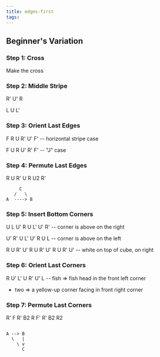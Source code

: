 ```yaml
---
title: edges-first
tags:
---
```



## Beginner's Variation

### Step 1: Cross

Make the cross

### Step 2: Middle Stripe

R' U' R 

L U L'

### Step 3: Orient Last Edges

F R U R' U' F' -- horizontal stripe case

F U R U' R' F' -- "J" case

### Step 4: Permute Last Edges

R U R' U R U2 R'  

```
     C
   /   \
A  ----> B

```

### Step 5: Insert Bottom Corners


U L U' R U L' U' R' -- corner is above on the right

U' R' U L' U' R U L -- corner is above on the left

R U R' U'   R U R' U'   R U R' U' -- white on top of cube, on right

### Step 6: Orient Last Corners

R U' L' U R' U' L -- fish => fish head in the front left corner
 - two => a yellow-up corner facing in front right corner

### Step 7: Permute Last Corners

R' F R' B2 R F' R' B2 R2

```

A --> B
  \   |
    \ v
      C

```